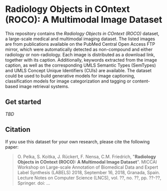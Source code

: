 Radiology Objects in COntext (ROCO): A Multimodal Image Dataset
===============================================================

This repository contains the *Radiology Objects in COntext (ROCO)* dataset, a large-scale medical and multimodal imaging dataset. The listed images are from publications available on the PubMed Central Open Access FTP mirror, which were automatically detected as non-compound and either radiology or non-radiology. Each image is distributed as a download link, together with its caption. Additionally, keywords extracted from the image caption, as well as the corresponding UMLS Semantic Types (SemTypes) and UMLS Concept Unique Identifiers (CUIs) are available. The dataset could be used to build generative models for image captioning, classification models for image categorization and tagging or content-based image retrieval systems.

Get started
-----------
_TBD_

Citation
--------
If you use this dataset for your own research, please cite the following paper:
> O. Pelka, S. Koitka, J. Rückert, F. Nensa, C.M. Friedrich, "__Radiology Objects in COntext (ROCO): A Multimodal Image Dataset__". MICCAI Workshop on Large-scale Annotation of Biomedical Data and Expert Label Synthesis (LABELS) 2018, September 16, 2018, Granada, Spain. Lecture Notes on Computer Science (LNCS), vol. ??, no. ??, pp. ??-??, Springer. doi: ...
